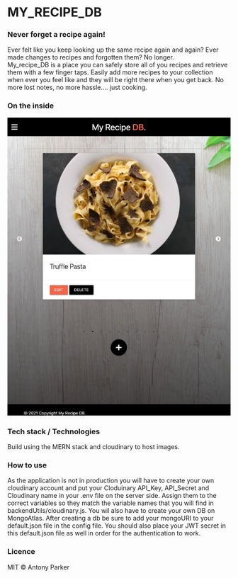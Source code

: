 # MY_RECIPE_DB
### Never forget a recipe again!


Ever felt like you keep looking up the same recipe again and again? Ever made changes to recipes and forgotten them? No longer.  
My_recipe_DB is a place you can safely store all of you recipes and retrieve them with a few finger taps.  Easily add more recipes
to your collection when ever you feel like and they will be right there when you get back.  No more lost notes, no more hassle....
just cooking. 

### On the inside

![Alt text](/client/public/readme_pic.png)

### Tech stack / Technologies
Build using the MERN stack and cloudinary to host images.

### How to use
As the application is not in production you will have to create your own cloudinary account and put your Cloduinary API_Key, 
API_Secret and Cloudinary name in your .env file on the server side.  Assign them to the correct variables so they match the variable names that you will find 
in backendUtils/cloudinary.js.  You wil also have to create your own DB on MongoAtlas.  After creating a db be sure to add your mongoURI to your default.json file 
in the config file.  You should also place your JWT secret in this default.json file as well in order for the authentication to work.

### Licence 
MIT © Antony Parker
